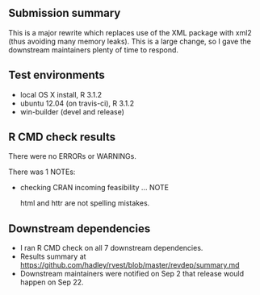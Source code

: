 ## Submission summary

This is a major rewrite which replaces use of the XML package with xml2 (thus avoiding many memory leaks). This is a large change, so I gave the downstream maintainers plenty of time to respond.

## Test environments

* local OS X install, R 3.1.2
* ubuntu 12.04 (on travis-ci), R 3.1.2
* win-builder (devel and release)

## R CMD check results

There were no ERRORs or WARNINGs.

There was 1 NOTEs:

* checking CRAN incoming feasibility ... NOTE

  html and httr are not spelling mistakes.

## Downstream dependencies

* I ran R CMD check on all 7 downstream dependencies. 
* Results summary at https://github.com/hadley/rvest/blob/master/revdep/summary.md
* Downstream maintainers were notified on Sep 2 that release would happen on Sep 22.
